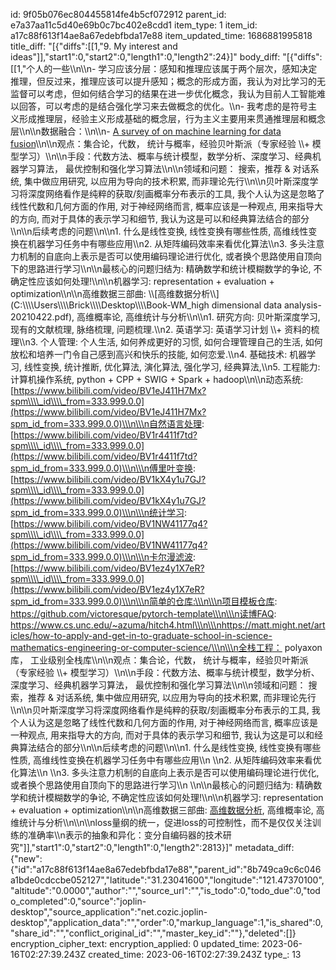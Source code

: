 id: 9f05b076ec804455814fe4b5cf072912
parent_id: e7a37aa11c5d40e69b0c7bc402e8cdd1
item_type: 1
item_id: a17c88f613f14ae8a67edebfbda17e88
item_updated_time: 1686881995818
title_diff: "[{\"diffs\":[[1,\"9. My interest and ideas\"]],\"start1\":0,\"start2\":0,\"length1\":0,\"length2\":24}]"
body_diff: "[{\"diffs\":[[1,\"个人的一些\\\n\\\n- 学习应该分层：感知和推理应该属于两个层次，感知决定推理，但反过来，推理应该可以提升感知；概念的形成方面，我认为对比学习的无监督可以考虑，但如何结合学习的结果在进一步优化概念，我认为目前人工智能难以回答，可以考虑的是结合强化学习来去做概念的优化。\\\n- 我考虑的是符号主义形成推理层，经验主义形成基础的概念层，行为主义主要用来贯通推理层和概念层\\\n\\\n数据融合：\\\n\\\n- [A survey of on machine learning for data fusion](https://zhuanlan.zhihu.com/p/375149920)\\\n\\\n观点：集合论，代数， 统计与概率，经验贝叶斯派（专家经验 \\\\+ 模型学习）\\\n\\\n手段：代数方法、概率与统计模型，数学分析、深度学习、经典机器学习算法， 最优控制和强化学习算法\\\n\\\n领域和问题： 搜索，推荐 & 对话系统, 集中做应用研究, 以应用为导向的技术积累, 而非理论先行\\\n\\\n贝叶斯深度学习将深度网络看作是纯粹的获取/刻画概率分布表示的工具, 我个人认为这是忽略了线性代数和几何方面的作用, 对于神经网络而言, 概率应该是一种观点, 用来指导大的方向, 而对于具体的表示学习和细节, 我认为这是可以和经典算法结合的部分\\\n\\\n后续考虑的问题\\\n\\\n1.  什么是线性变换, 线性变换有哪些性质, 高维线性变换在机器学习任务中有哪些应用\\\n2.  从矩阵编码效率来看优化算法\\\n3.  多头注意力机制的自底向上表示是否可以使用编码理论进行优化, 或者换个思路使用自顶向下的思路进行学习\\\n\\\n最核心的问题归结为: 精确数学和统计模糊数学的争论, 不确定性应该如何处理!\\\n\\\n机器学习: representation + evaluation + optimization\\\n\\\n高维数据三部曲: \\\\[高维数据分析\\\\](C:\\\\\\\\Users\\\\\\\\Brick\\\\\\\\Desktop\\\\\\\\Book-WM_high dimensional data analysis-20210422.pdf), 高维概率论, 高维统计与分析\\\n\\\n1.  研究方向: 贝叶斯深度学习, 现有的文献梳理, 脉络梳理, 问题梳理.\\\n2.  英语学习: 英语学习计划 \\\\+ 资料的梳理\\\n3.  个人管理: 个人生活, 如何养成更好的习惯, 如何合理管理自己的生活, 如何放松和培养一门令自己感到高兴和快乐的技能, 如何恋爱.\\\n4.  基础技术: 机器学习, 线性变换, 统计推断, 优化算法, 演化算法, 强化学习, 经典算法,\\\n5.  工程能力: 计算机操作系统, python + CPP + SWIG + Spark + hadoop\\\n\\\n动态系统: [https://www.bilibili.com/video/BV1eJ411H7Mx?spm\\\\_id\\\\_from=333.999.0.0](https://www.bilibili.com/video/BV1eJ411H7Mx?spm_id_from=333.999.0.0)\\\n\\\n自然语言处理: [https://www.bilibili.com/video/BV1r4411f7td?spm\\\\_id\\\\_from=333.999.0.0](https://www.bilibili.com/video/BV1r4411f7td?spm_id_from=333.999.0.0)\\\n\\\n傅里叶变换: [https://www.bilibili.com/video/BV1kX4y1u7GJ?spm\\\\_id\\\\_from=333.999.0.0](https://www.bilibili.com/video/BV1kX4y1u7GJ?spm_id_from=333.999.0.0)\\\n\\\n统计学习: [https://www.bilibili.com/video/BV1NW41177q4?spm\\\\_id\\\\_from=333.999.0.0](https://www.bilibili.com/video/BV1NW41177q4?spm_id_from=333.999.0.0)\\\n\\\n卡尔漫滤波: [https://www.bilibili.com/video/BV1ez4y1X7eR?spm\\\\_id\\\\_from=333.999.0.0](https://www.bilibili.com/video/BV1ez4y1X7eR?spm_id_from=333.999.0.0)\\\n\\\n简单的仓库:\\\n\\\n项目模板仓库: https://github.com/victoresque/pytorch-template\\\n\\\n读博FAQ: https://www.cs.unc.edu/~azuma/hitch4.html\\\n\\\nhttps://matt.might.net/articles/how-to-apply-and-get-in-to-graduate-school-in-science-mathematics-engineering-or-computer-science/\\\n\\\n全栈工程： polyaxon库， 工业级别全栈库\\\n\\\n观点：集合论，代数， 统计与概率，经验贝叶斯派（专家经验 \\\\+ 模型学习）\\\n\\\n手段：代数方法、概率与统计模型，数学分析、深度学习、经典机器学习算法， 最优控制和强化学习算法\\\n\\\n领域和问题： 搜索，推荐 & 对话系统, 集中做应用研究, 以应用为导向的技术积累, 而非理论先行\\\n\\\n贝叶斯深度学习将深度网络看作是纯粹的获取/刻画概率分布表示的工具, 我个人认为这是忽略了线性代数和几何方面的作用, 对于神经网络而言, 概率应该是一种观点, 用来指导大的方向, 而对于具体的表示学习和细节, 我认为这是可以和经典算法结合的部分\\\n\\\n后续考虑的问题\\\n\\\n1.  什么是线性变换, 线性变换有哪些性质, 高维线性变换在机器学习任务中有哪些应用\\\n    \\\n2.  从矩阵编码效率来看优化算法\\\n    \\\n3.  多头注意力机制的自底向上表示是否可以使用编码理论进行优化, 或者换个思路使用自顶向下的思路进行学习\\\n    \\\n\\\n最核心的问题归结为: 精确数学和统计模糊数学的争论, 不确定性应该如何处理!\\\n\\\n机器学习: representation + evaluation + optimization\\\n\\\n高维数据三部曲: [高维数据分析](C:%5CUsers%5CBrick%5CDesktop%5CBook-WM_high%20dimensional%20data%20analysis-20210422.pdf), 高维概率论, 高维统计与分析\\\n\\\n\\\nloss量纲的统一，促进loss的可控制性，而不是仅仅关注训练的准确率\\\n表示的抽象和异化：变分自编码器的技术研究\"]],\"start1\":0,\"start2\":0,\"length1\":0,\"length2\":2813}]"
metadata_diff: {"new":{"id":"a17c88f613f14ae8a67edebfbda17e88","parent_id":"8b749ca9c6c046a1bde0cdccbe052127","latitude":"31.23041600","longitude":"121.47370100","altitude":"0.0000","author":"","source_url":"","is_todo":0,"todo_due":0,"todo_completed":0,"source":"joplin-desktop","source_application":"net.cozic.joplin-desktop","application_data":"","order":0,"markup_language":1,"is_shared":0,"share_id":"","conflict_original_id":"","master_key_id":""},"deleted":[]}
encryption_cipher_text: 
encryption_applied: 0
updated_time: 2023-06-16T02:27:39.243Z
created_time: 2023-06-16T02:27:39.243Z
type_: 13